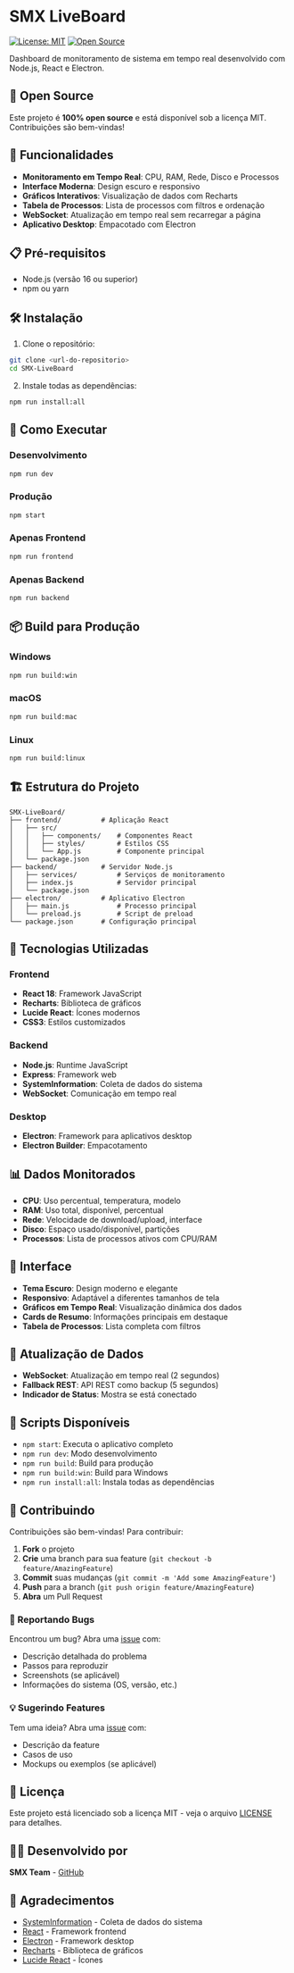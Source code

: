 # SMX LiveBoard

[![License: MIT](https://img.shields.io/badge/License-MIT-yellow.svg)](https://opensource.org/licenses/MIT)
[![Open Source](https://badges.frapsoft.com/os/v1/open-source.svg?v=103)](https://github.com/smx/liveboard)

Dashboard de monitoramento de sistema em tempo real desenvolvido com Node.js, React e Electron.

## 🌟 Open Source

Este projeto é **100% open source** e está disponível sob a licença MIT. Contribuições são bem-vindas!

## 🚀 Funcionalidades

- **Monitoramento em Tempo Real**: CPU, RAM, Rede, Disco e Processos
- **Interface Moderna**: Design escuro e responsivo
- **Gráficos Interativos**: Visualização de dados com Recharts
- **Tabela de Processos**: Lista de processos com filtros e ordenação
- **WebSocket**: Atualização em tempo real sem recarregar a página
- **Aplicativo Desktop**: Empacotado com Electron

## 📋 Pré-requisitos

- Node.js (versão 16 ou superior)
- npm ou yarn

## 🛠️ Instalação

1. Clone o repositório:
```bash
git clone <url-do-repositorio>
cd SMX-LiveBoard
```

2. Instale todas as dependências:
```bash
npm run install:all
```

## 🚀 Como Executar

### Desenvolvimento
```bash
npm run dev
```

### Produção
```bash
npm start
```

### Apenas Frontend
```bash
npm run frontend
```

### Apenas Backend
```bash
npm run backend
```

## 📦 Build para Produção

### Windows
```bash
npm run build:win
```

### macOS
```bash
npm run build:mac
```

### Linux
```bash
npm run build:linux
```

## 🏗️ Estrutura do Projeto

```
SMX-LiveBoard/
├── frontend/          # Aplicação React
│   ├── src/
│   │   ├── components/    # Componentes React
│   │   ├── styles/        # Estilos CSS
│   │   └── App.js         # Componente principal
│   └── package.json
├── backend/           # Servidor Node.js
│   ├── services/          # Serviços de monitoramento
│   ├── index.js           # Servidor principal
│   └── package.json
├── electron/          # Aplicativo Electron
│   ├── main.js            # Processo principal
│   └── preload.js         # Script de preload
└── package.json       # Configuração principal
```

## 🔧 Tecnologias Utilizadas

### Frontend
- **React 18**: Framework JavaScript
- **Recharts**: Biblioteca de gráficos
- **Lucide React**: Ícones modernos
- **CSS3**: Estilos customizados

### Backend
- **Node.js**: Runtime JavaScript
- **Express**: Framework web
- **SystemInformation**: Coleta de dados do sistema
- **WebSocket**: Comunicação em tempo real

### Desktop
- **Electron**: Framework para aplicativos desktop
- **Electron Builder**: Empacotamento

## 📊 Dados Monitorados

- **CPU**: Uso percentual, temperatura, modelo
- **RAM**: Uso total, disponível, percentual
- **Rede**: Velocidade de download/upload, interface
- **Disco**: Espaço usado/disponível, partições
- **Processos**: Lista de processos ativos com CPU/RAM

## 🎨 Interface

- **Tema Escuro**: Design moderno e elegante
- **Responsivo**: Adaptável a diferentes tamanhos de tela
- **Gráficos em Tempo Real**: Visualização dinâmica dos dados
- **Cards de Resumo**: Informações principais em destaque
- **Tabela de Processos**: Lista completa com filtros

## 🔄 Atualização de Dados

- **WebSocket**: Atualização em tempo real (2 segundos)
- **Fallback REST**: API REST como backup (5 segundos)
- **Indicador de Status**: Mostra se está conectado

## 🚀 Scripts Disponíveis

- `npm start`: Executa o aplicativo completo
- `npm run dev`: Modo desenvolvimento
- `npm run build`: Build para produção
- `npm run build:win`: Build para Windows
- `npm run install:all`: Instala todas as dependências

## 🤝 Contribuindo

Contribuições são bem-vindas! Para contribuir:

1. **Fork** o projeto
2. **Crie** uma branch para sua feature (`git checkout -b feature/AmazingFeature`)
3. **Commit** suas mudanças (`git commit -m 'Add some AmazingFeature'`)
4. **Push** para a branch (`git push origin feature/AmazingFeature`)
5. **Abra** um Pull Request

### 🐛 Reportando Bugs

Encontrou um bug? Abra uma [issue](https://github.com/smx/liveboard/issues) com:
- Descrição detalhada do problema
- Passos para reproduzir
- Screenshots (se aplicável)
- Informações do sistema (OS, versão, etc.)

### 💡 Sugerindo Features

Tem uma ideia? Abra uma [issue](https://github.com/smx/liveboard/issues) com:
- Descrição da feature
- Casos de uso
- Mockups ou exemplos (se aplicável)

## 📝 Licença

Este projeto está licenciado sob a licença MIT - veja o arquivo [LICENSE](LICENSE) para detalhes.

## 👨‍💻 Desenvolvido por

**SMX Team** - [GitHub](https://github.com/smx)

## 🙏 Agradecimentos

- [SystemInformation](https://github.com/sebhildebrandt/systeminformation) - Coleta de dados do sistema
- [React](https://reactjs.org/) - Framework frontend
- [Electron](https://electronjs.org/) - Framework desktop
- [Recharts](https://recharts.org/) - Biblioteca de gráficos
- [Lucide React](https://lucide.dev/) - Ícones
